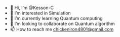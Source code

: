 - 👋 Hi, I’m @Kesson-C
- 👀 I’m interested in Simulation
- 🌱 I’m currently learning Quantum computing
- 💞️ I’m looking to collaborate on Quantum algorithm
- 📫 How to reach me chickeniron4801@gmail.com

<!---
Kesson-C/Kesson-C is a ✨ special ✨ repository because its `README.md` (this file) appears on your GitHub profile.
You can click the Preview link to take a look at your changes.
--->
